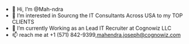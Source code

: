 - 👋 Hi, I’m @Mah-ndra
- 👀 I’m interested in Sourcng the IT Consultants Across USA to my TOP CLIENTS
- 🌱 I’m currently Working as an Lead IT Recruiter at Cognowiz LLC
- 📫 reach me at +1 (571) 842-9399,mahendra.joseph@cognowiz.com

<!---
Mah-ndra/Mah-ndra is a ✨ special ✨ repository because its `README.md` (this file) appears on your GitHub profile.
You can click the Preview link to take a look at your changes.
--->
